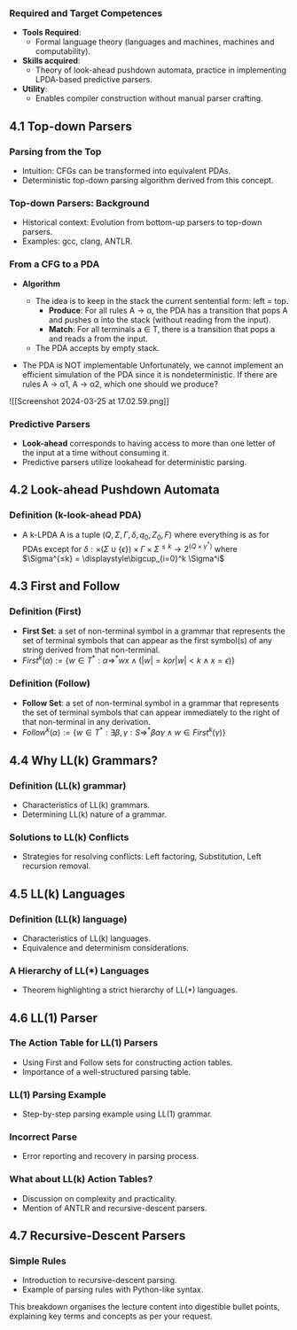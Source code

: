 ### Required and Target Competences
- **Tools Required**:
	- Formal language theory (languages and machines, machines and computability).
- **Skills acquired**: 
	- Theory of look-ahead pushdown automata, practice in implementing LPDA-based predictive parsers.
- **Utility**: 
	- Enables compiler construction without manual parser crafting.
## 4.1 Top-down Parsers

### Parsing from the Top
- Intuition: CFGs can be transformed into equivalent PDAs.
- Deterministic top-down parsing algorithm derived from this concept.
### Top-down Parsers: Background
- Historical context: Evolution from bottom-up parsers to top-down parsers.
- Examples: gcc, clang, ANTLR.
### From a CFG to a PDA
- **Algorithm**
	- The idea is to keep in the stack the current sentential form: left = top.
		- **Produce**: For all rules A → α, the PDA has a transition that pops A and pushes α into the stack (without reading from the input).
		- **Match**: For all terminals a ∈ T, there is a transition that pops a and reads a from the input. 
	- The PDA accepts by empty stack.

- The PDA is NOT implementable
	Unfortunately, we cannot implement an efficient simulation of the PDA since it is nondeterministic. If there are rules A → α1, A → α2, which one should we produce?
	
![[Screenshot 2024-03-25 at 17.02.59.png]]
### Predictive Parsers
- **Look-ahead** corresponds to having access to more than one letter of the input at a time without consuming it.
- Predictive parsers utilize lookahead for deterministic parsing.
## 4.2 Look-ahead Pushdown Automata

### Definition (k-look-ahead PDA)
- A k-LPDA A is a tuple $(Q, \Sigma, \Gamma, \delta, q_0, Z_0, F)$ where everything is as for PDAs except for $\delta : \times (\Sigma \cup \{ \epsilon \}) \times \Gamma \times \Sigma^{≤k} \rightarrow 2^{(Q\times\gamma^*)}$ where $\Sigma^{≤k} = \displaystyle\bigcup_{i=0}^k \Sigma^i$
## 4.3 First and Follow

### Definition (First)
- **First Set**: a set of non-terminal symbol in a grammar that represents the set of terminal symbols that can appear as the first symbol(s) of any string derived from that non-terminal.
- $First^k(\alpha) := \{ w \in T^* : \alpha \Rightarrow^*  wx \wedge (|w|=k or |w| < k \wedge x = \epsilon) \}$
### Definition (Follow)
- **Follow Set**: a set of non-terminal symbol in a grammar that represents the set of terminal symbols that can appear immediately to the right of that non-terminal in any derivation.
- $Follow^k(\alpha) := \{ w \in T^* : \exists \beta, \gamma : S \Rightarrow^* \beta \alpha \gamma \wedge w \in First^k (\gamma)\}$
## 4.4 Why LL(k) Grammars?

### Definition (LL(k) grammar)
- Characteristics of LL(k) grammars.
- Determining LL(k) nature of a grammar.
### Solutions to LL(k) Conflicts
- Strategies for resolving conflicts: Left factoring, Substitution, Left recursion removal.
## 4.5 LL(k) Languages

### Definition (LL(k) language)
- Characteristics of LL(k) languages.
- Equivalence and determinism considerations.
### A Hierarchy of LL(\*) Languages
- Theorem highlighting a strict hierarchy of LL(\*) languages.
## 4.6 LL(1) Parser

### The Action Table for LL(1) Parsers
- Using First and Follow sets for constructing action tables.
- Importance of a well-structured parsing table.
### LL(1) Parsing Example
- Step-by-step parsing example using LL(1) grammar.
### Incorrect Parse
- Error reporting and recovery in parsing process.
### What about LL(k) Action Tables?
- Discussion on complexity and practicality.
- Mention of ANTLR and recursive-descent parsers.
## 4.7 Recursive-Descent Parsers

### Simple Rules
- Introduction to recursive-descent parsing.
- Example of parsing rules with Python-like syntax.

This breakdown organises the lecture content into digestible bullet points, explaining key terms and concepts as per your request.